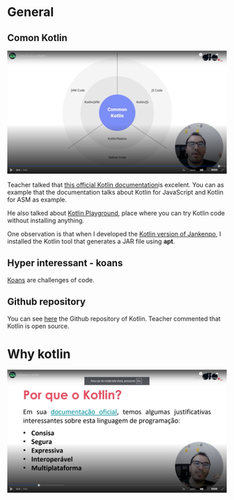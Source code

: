 # General

## Comon Kotlin

![common kotlin](images/common-kotlin.png)

Teacher talked that [this official Kotlin documentation](https://kotlinlang.org/docs/home.html)is excelent. You can as example that the documentation talks about Kotlin for JavaScript and Kotlin for ASM as example.

He also talked about [Kotlin Playground](https://play.kotlinlang.org/), place where you can try Kotlin code without installing anything.

One observation is that when I developed the [Kotlin version of Jankenpo](https://github.com/andreterceiro/jankenpo-kotlin), I installed the Kotlin tool that generates a JAR file using **apt**.


## Hyper interessant - koans

[Koans](https://play.kotlinlang.org/koans/overview) are challenges of code.


## Github repository

You can see [here](https://github.com/JetBrains/kotlin) the Github repository of Kotlin. Teacher commented that Kotlin is open source.


# Why kotlin

![why kotlin](images/why-kotlin.png)